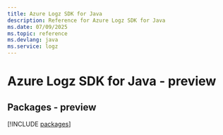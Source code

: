 ```yaml
---
title: Azure Logz SDK for Java
description: Reference for Azure Logz SDK for Java
ms.date: 07/09/2025
ms.topic: reference
ms.devlang: java
ms.service: logz
---
```

# Azure Logz SDK for Java - preview
## Packages - preview
[!INCLUDE [packages](logz-index.md)]